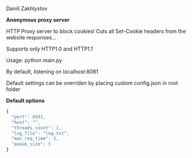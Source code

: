 
Daniil Zakhlystov

**Anonymous proxy server**

HTTP Proxy server to block cookies! Cuts all Set-Cookie headers from the website responses...

Supports only HTTP1.0 and HTTP1.1

Usage: python main.py

By default, listening on localhost:8081

Default settings can be overriden by placing custom config.json in root folder


**Default options**
```javascript
{
  "port": 8081,
  "host": "",
  "threads_count": 2,
  "log_file": "log.txt",
  "max_req_time": 5,
  "queue_size": 5
}
```
